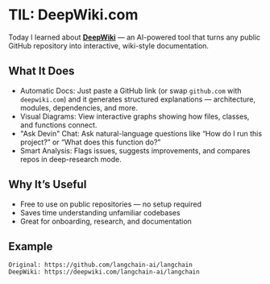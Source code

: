# TIL: DeepWiki.com

Today I learned about **[DeepWiki](https://deepwiki.com)** — an AI-powered tool that turns any public GitHub repository into interactive, wiki-style documentation.

## What It Does

- Automatic Docs: Just paste a GitHub link (or swap `github.com` with `deepwiki.com`) and it generates structured explanations — architecture, modules, dependencies, and more.
- Visual Diagrams: View interactive graphs showing how files, classes, and functions connect.
- "Ask Devin" Chat: Ask natural-language questions like “How do I run this project?” or “What does this function do?”
- Smart Analysis: Flags issues, suggests improvements, and compares repos in deep-research mode.

## Why It’s Useful

- Free to use on public repositories — no setup required
- Saves time understanding unfamiliar codebases
- Great for onboarding, research, and documentation

## Example

```text
Original: https://github.com/langchain-ai/langchain  
DeepWiki: https://deepwiki.com/langchain-ai/langchain
